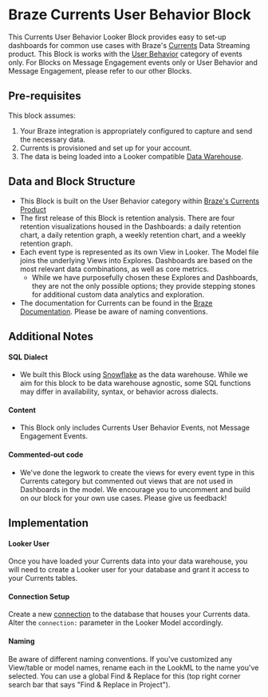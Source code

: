 # Braze Currents User Behavior Block
This Currents User Behavior Looker Block provides easy to set-up dashboards for common use cases with Braze's [Currents](https://www.braze.com/product/data-agility-management/currents/) Data Streaming product. This Block is works with the [User Behavior](https://www.braze.com/documentation/Partner_Integrations/#braze-currents) category of events only. For Blocks on Message Engagement events only or User Behavior and Message Engagement, please refer to our other Blocks.

## Pre-requisites
This block assumes:

1. Your Braze integration is appropriately configured to capture and send the necessary data.
2. Currents is provisioned and set up for your account.
3. The data is being loaded into a Looker compatible [Data Warehouse](https://looker.com/solutions/other-databases).

## Data and Block Structure
* This Block is built on the User Behavior category within [Braze's Currents Product](https://www.braze.com/documentation/Partner_Integrations/#customer-behavior-events)
* The first release of this Block is retention analysis. There are four retention visualizations housed in the Dashboards: a daily retention chart, a daily retention graph, a weekly retention chart, and a weekly retention graph.
* Each event type is represented as its own View in Looker. The Model file joins the underlying Views into Explores. Dashboards are based on the most relevant data combinations, as well as core metrics.
  * While we have purposefully chosen these Explores and Dashboards, they are not the only possible options; they provide stepping stones for additional custom data analytics and exploration.
* The documentation for Currents can be found in the [Braze Documentation](https://www.braze.com/documentation/Partner_Integrations/#braze-currents). Please be aware of naming conventions.

## Additional Notes

#### SQL Dialect
* We built this Block using [Snowflake](https://www.snowflake.com/) as the data warehouse. While we aim for this block to be data warehouse agnostic, some SQL functions may differ in availability, syntax, or behavior across dialects.

#### Content
* This Block only includes Currents User Behavior Events, not Message Engagement Events.

#### Commented-out code
* We've done the legwork to create the views for every event type in this Currents category but commented out views that are not used in Dashboards in the model. We encourage you to uncomment and build on our block for your own use cases. Please give us feedback!

## Implementation

#### Looker User
Once you have loaded your Currents data into your data warehouse, you will need to create a Looker user for your database and grant it access to your Currents tables.

#### Connection Setup
Create a new [connection](https://docs.looker.com/setup-and-management/connecting-to-db) to the database that houses your Currents data. Alter the ```connection:``` parameter in the Looker Model accordingly.

#### Naming
Be aware of different naming conventions. If you've customized any View/table or model names, rename each in the LookML to the name you've selected. You can use a global Find & Replace for this (top right corner search bar that says "Find & Replace in Project").
